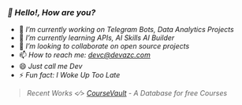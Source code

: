 ### *🍊 Hello!, How are you?*

- 🔭 *I’m currently working on Telegram Bots, Data Analytics Projects*
- 🌱 *I’m currently learning APIs, AI Skills AI Builder*
- 👯 *I’m looking to collaborate on open source projects*
- 📫 *How to reach me: devc@devazc.com*
- 😄 *Just call me Dev*
- ⚡ *Fun fact: I Woke Up Too Late*

 > *Recent Works <⁄> *[CourseVault](coursevault.super.site)* - A Database for free Courses*

